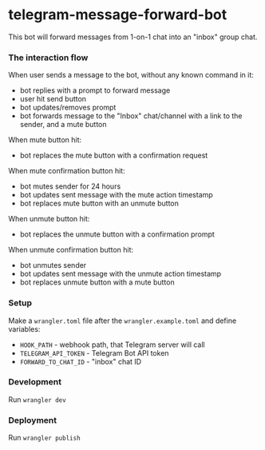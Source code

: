 # telegram-message-forward-bot

This bot will forward messages from 1-on-1 chat into an "inbox" group chat.

### The interaction flow

When user sends a message to the bot, without any known command in it:

- bot replies with a prompt to forward message
- user hit send button
- bot updates/removes prompt
- bot forwards message to the "Inbox" chat/channel with a link to the sender, and a mute button

When mute button hit:

- bot replaces the mute button with a confirmation request

When mute confirmation button hit:

- bot mutes sender for 24 hours
- bot updates sent message with the mute action timestamp
- bot replaces mute button with an unmute button

When unmute button hit:

- bot replaces the unmute button with a confirmation prompt

When unmute confirmation button hit:

- bot unmutes sender
- bot updates sent message with the unmute action timestamp
- bot replaces unmute button with a mute button

### Setup

Make a `wrangler.toml` file after the `wrangler.example.toml` and define variables:

- `HOOK_PATH` - webhook path, that Telegram server will call
- `TELEGRAM_API_TOKEN` - Telegram Bot API token
- `FORWARD_TO_CHAT_ID` - "inbox" chat ID

### Development

Run `wrangler dev`

### Deployment

Run `wrangler publish`
